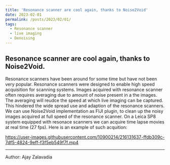```yaml
---
title: 'Resonance scanner are cool again, thanks to Noise2Void'
date: 2023-02-01
permalink: /posts/2023/02/01/
tags:
  - Resonance scanner
  - live imaging
  - Denoising
---
```


Resonance scanner are cool again, thanks to Noise2Void.
------
  Resonance scanners have been around for some time but have not been very popular. Resonance scanners were designed to enable high speed acquisition for scanning systems. Images acquired with resonance scanner often requires averaging due to amount of noise present in a the images. The averaging will reudce the speed at which live imaging can be captured. This hindered the wide spread use and adaption of the resonance scanners. We can use Noise2Void implementation as FIJI plugin, to clean up the noisy images acquired at full speed of the resonance scanner. On a Leica SP8 system equipped with resonace scanners we can acquire time lapse movies at real time (27 fps).
  Here is an example of such acquition:
  

https://user-images.githubusercontent.com/10900214/216131637-ffdb309c-7df5-4824-9eff-f3f5eb549f7f.mp4


  
---
Author: Ajay Zalavadia


